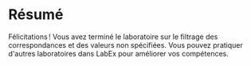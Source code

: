 # Résumé

Félicitations ! Vous avez terminé le laboratoire sur le filtrage des correspondances et des valeurs non spécifiées. Vous pouvez pratiquer d'autres laboratoires dans LabEx pour améliorer vos compétences.
